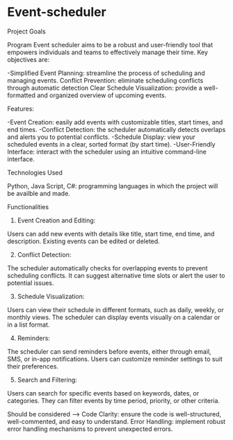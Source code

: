 # Event-scheduler

Project Goals

Program Event scheduler aims to be a robust and user-friendly tool that empowers individuals and teams to effectively manage their time. 
Key objectives are:

-Simplified Event Planning: streamline the process of scheduling and managing events.
Conflict Prevention: eliminate scheduling conflicts through automatic detection
Clear Schedule Visualization: provide a well-formatted and organized overview of upcoming events.

Features:

-Event Creation: easily add events with customizable titles, start times, and end times.
-Conflict Detection: the scheduler automatically detects overlaps and alerts you to potential conflicts. 
-Schedule Display: view your scheduled events in a clear, sorted format (by start time).
-User-Friendly Interface: interact with the scheduler using an intuitive command-line interface.

Technologies Used

Python, Java Script, C#: programming languages in which the project will be availble and made.

Functionalities

1. Event Creation and Editing:

Users can add new events with details like title, start time, end time, and description.
Existing events can be edited or deleted.

2. Conflict Detection:

The scheduler automatically checks for overlapping events to prevent scheduling conflicts.
It can suggest alternative time slots or alert the user to potential issues.

3. Schedule Visualization:

Users can view their schedule in different formats, such as daily, weekly, or monthly views.
The scheduler can display events visually on a calendar or in a list format.

4. Reminders:

The scheduler can send reminders before events, either through email, SMS, or in-app notifications.
Users can customize reminder settings to suit their preferences.

5. Search and Filtering:

Users can search for specific events based on keywords, dates, or categories.
They can filter events by time period, priority, or other criteria.


Should be considered -->
Code Clarity:  ensure the code is well-structured, well-commented, and easy to understand.
Error Handling: implement robust error handling mechanisms to prevent unexpected errors.

